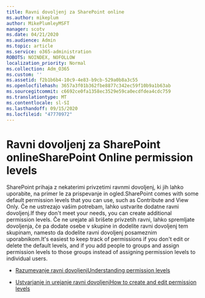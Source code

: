 ```yaml
---
title: Ravni dovoljenj za SharePoint online
ms.author: mikeplum
author: MikePlumleyMSFT
manager: scotv
ms.date: 04/21/2020
ms.audience: Admin
ms.topic: article
ms.service: o365-administration
ROBOTS: NOINDEX, NOFOLLOW
localization_priority: Normal
ms.collection: Adm_O365
ms.custom: ''
ms.assetid: f2b1b6b4-10c9-4e83-b9cb-529a0b8a3c55
ms.openlocfilehash: 3657a3f01b362fbe8877c342ec59f10b9a1b63ab
ms.sourcegitcommit: c6692ce0fa1358ec3529e59ca0ecdfdea4cdc759
ms.translationtype: MT
ms.contentlocale: sl-SI
ms.lasthandoff: 09/15/2020
ms.locfileid: "47770972"
---
```

# <a name="sharepoint-online-permission-levels"></a><span data-ttu-id="b3242-102">Ravni dovoljenj za SharePoint online</span><span class="sxs-lookup"><span data-stu-id="b3242-102">SharePoint Online permission levels</span></span>

<span data-ttu-id="b3242-103">SharePoint prihaja z nekaterimi privzetimi ravnmi dovoljenj, ki jih lahko uporabite, na primer le za prispevanje in ogled.</span><span class="sxs-lookup"><span data-stu-id="b3242-103">SharePoint comes with some default permission levels that you can use, such as Contribute and View Only.</span></span> <span data-ttu-id="b3242-104">Če ne ustrezajo vašim potrebam, lahko ustvarite dodatne ravni dovoljenj.</span><span class="sxs-lookup"><span data-stu-id="b3242-104">If they don't meet your needs, you can create additional permission levels.</span></span> <span data-ttu-id="b3242-105">Če ne urejate ali brišete privzetih ravni, lahko spremljate dovoljenja, če pa dodate osebe v skupine in dodelite ravni dovoljenj tem skupinam, namesto da dodelite ravni dovoljenj posameznim uporabnikom.</span><span class="sxs-lookup"><span data-stu-id="b3242-105">It's easiest to keep track of permissions if you don't edit or delete the default levels, and if you add people to groups and assign permission levels to those groups instead of assigning permission levels to individual users.</span></span>
  
- [<span data-ttu-id="b3242-106">Razumevanje ravni dovoljenj</span><span class="sxs-lookup"><span data-stu-id="b3242-106">Understanding permission levels</span></span>](https://go.microsoft.com/fwlink/?linkid=867071)
    
- [<span data-ttu-id="b3242-107">Ustvarjanje in urejanje ravni dovoljenj</span><span class="sxs-lookup"><span data-stu-id="b3242-107">How to create and edit permission levels</span></span>](https://go.microsoft.com/fwlink/?linkid=867072)
    

